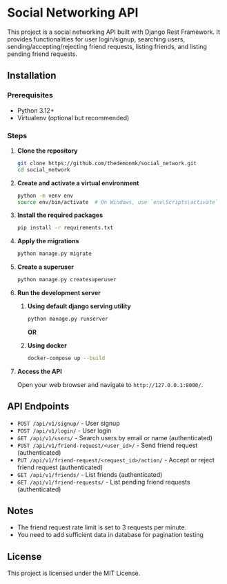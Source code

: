 # Social Networking API

This project is a social networking API built with Django Rest Framework. It provides functionalities for user login/signup, searching users, sending/accepting/rejecting friend requests, listing friends, and listing pending friend requests.

## Installation

### Prerequisites

- Python 3.12+
- Virtualenv (optional but recommended)

### Steps

1. **Clone the repository**

    ```bash
    git clone https://github.com/thedemonmk/social_network.git
    cd social_network
    ```

2. **Create and activate a virtual environment**

    ```bash
    python -m venv env
    source env/bin/activate  # On Windows, use `env\Scripts\activate`
    ```

3. **Install the required packages**

    ```bash
    pip install -r requirements.txt
    ```

4. **Apply the migrations**

    ```bash
    python manage.py migrate
    ```

5. **Create a superuser**

    ```bash
    python manage.py createsuperuser
    ```

6. **Run the development server**
    1. **Using default django serving utility**
        ```bash
        python manage.py runserver
        ```
        **OR**

    2. **Using docker**
        ```bash
        docker-compose up --build
        ```

7. **Access the API**

    Open your web browser and navigate to `http://127.0.0.1:8000/`.

## API Endpoints

- `POST /api/v1/signup/` - User signup
- `POST /api/v1/login/` - User login
- `GET /api/v1/users/` - Search users by email or name (authenticated)
- `POST /api/v1/friend-request/<user_id>/` - Send friend request (authenticated)
- `PUT /api/v1/friend-request/<request_id>/action/` - Accept or reject friend request (authenticated)
- `GET /api/v1/friends/` - List friends (authenticated)
- `GET /api/v1/friend-requests/` - List pending friend requests (authenticated)

## Notes

- The friend request rate limit is set to 3 requests per minute.
- You need to add sufficient data in database for pagination testing

## License

This project is licensed under the MIT License.
